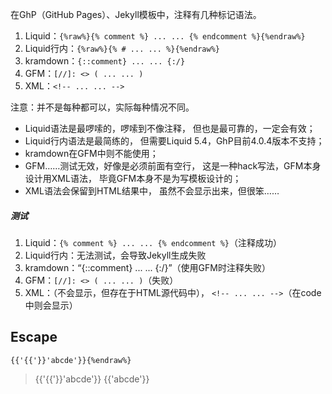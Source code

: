 在GhP（GitHub Pages）、Jekyll模板中，注释有几种标记语法。
1. Liquid：`{%raw%}{% comment %} ... ... {% endcomment %}{%endraw%}`
2. Liquid行内：`{%raw%}{% # ... ... %}{%endraw%}`
3. kramdown：`{::comment} ... ... {:/}`
4. GFM：`[//]: <> ( ... ... )`
5. XML：`<!-- ... ... -->`

注意：并不是每种都可以，实际每种情况不同。
- Liquid语法是最啰嗦的，啰嗦到不像注释，
但也是最可靠的，一定会有效；
- Liquid行内语法是最简练的，
但需要Liquid 5.4，GhP目前4.0.4版本不支持；
- kramdown在GFM中则不能使用；
- GFM……测试无效，好像是必须前面有空行，
这是一种hack写法，GFM本身设计用XML语法，
毕竟GFM本身不是为写模板设计的；
- XML语法会保留到HTML结果中，
虽然不会显示出来，但很笨……

##### 测试
1. Liquid：`{% comment %} ... ... {% endcomment %}`（注释成功）
2. Liquid行内：无法测试，会导致Jekyll生成失败
3. kramdown：“{::comment} ... ... {:/}”（使用GFM时注释失败）
4. GFM：`[//]: <> ( ... ... )`（失败）
5. XML：<!-- ... ... -->（不会显示，但存在于HTML源代码中），
`<!-- ... ... -->`（在code中则会显示）

## Escape
```liquid{%raw%}
{{'{{'}}'abcde'}}{%endraw%}
```
>{{'{{'}}'abcde'}}
{{'abcde'}}
